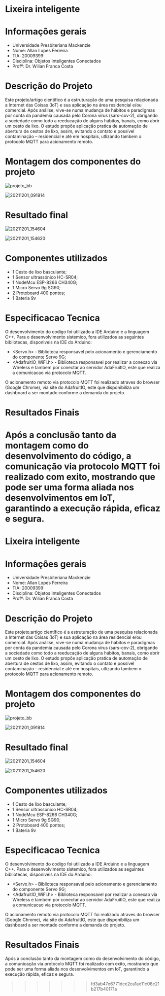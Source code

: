 # Lixeira inteligente

# Informações gerais
* Universidade Presbiteriana Mackenzie 
* Nome: Allan Lopes Ferreira
* TIA: 20009399 
* Disciplina: Objetos Inteligentes Conectados 
* Profº: Dr. Wilian Franca Costa 

# Descrição do Projeto
Este projeto/artigo científico é a estruturação de uma pesquisa relacionada a Internet das Coisas (IoT) e sua aplicação na área residencial e/ou comercial. Após análise, vive-se numa mudança de hábitos e paradigmas por conta da pandemia causada pelo Corona vírus (sars-cov-2), obrigando a sociedade como todo a reeducação de alguns hábitos, banais, como abrir um cesto de lixo. O estudo propõe aplicação pratica de automação de abertura de cestos de lixo, assim, evitando o contato e possível contaminação – residencial e até em hospitais, utlizando tambem o protocolo MQTT para acionamento remoto.

# Montagem dos componentes do projeto

![projeto_bb](https://user-images.githubusercontent.com/20358075/144297542-4df04eb3-8611-4e30-a4d4-072ade3d5823.jpg)

![20211201_091814](https://user-images.githubusercontent.com/20358075/144297219-fc7a58e6-421c-4d06-acd7-2e90a7764980.jpg)

# Resultado final
![20211201_154604](https://user-images.githubusercontent.com/20358075/144297308-f61f9072-cd69-4af4-90e5-1301d3276e25.jpg)

![20211201_154620](https://user-images.githubusercontent.com/20358075/144297328-330982b2-1f23-4b68-87c6-938d5ee2d0fb.jpg)


# Componentes utilizados
- 1 Cesto de lixo basculante;
- 1 Sensor ultrassónico HC-SR04;
- 1 NodeMcu ESP-8266 CH340G;
- 1 Micro Servo 9g SG90;
- 2 Protoboard 400 pontos;
- 1 Bateria 9v

# Especificacao Tecnica
O desenvolvimento do codigo foi utilizado a IDE Arduino e a linguagem C++. Para o desenvolvimento sistemico, fora utilizados as seguintes bibliotecas, disponiveis na IDE do Arduino:
* <Servo.h> - Biblioteca responsavel pelo acionamento e gerenciamento do componente Servo 9G;
* <AdafruitIO_WiFi.h> - Biblioteca responsavel por realizar a conexao via Wireless e tambem por conectar ao servidor AdaFruitIO, este que realiza a comunicacao via protocolo MQTT.

O acionamento remoto via protocolo MQTT foi realizado atraves do browser (Google Chrome), via site do AdafruitIO, este que disponibiliza um dashboard a ser montado conforme a demanda do projeto.

# Resultados Finais 

Após a conclusão tanto da montagem como do desenvolvimento do código, a comunicação via protocolo MQTT foi realizado com exito, mostrando que pode ser uma forma aliada nos desenvolvimentos em IoT, garantindo a execução rápida, eficaz e segura. 
=======
# Lixeira inteligente

# Informações gerais
* Universidade Presbiteriana Mackenzie 
* Nome: Allan Lopes Ferreira
* TIA: 20009399 
* Disciplina: Objetos Inteligentes Conectados 
* Profº: Dr. Wilian Franca Costa 

# Descrição do Projeto
Este projeto;artigo científico é a estruturação de uma pesquisa relacionada a Internet das Coisas (IoT) e sua aplicação na área residencial e/ou comercial. Após análise, vive-se numa mudança de hábitos e paradigmas por conta da pandemia causada pelo Corona vírus (sars-cov-2), obrigando a sociedade como todo a reeducação de alguns hábitos, banais, como abrir um cesto de lixo. O estudo propõe aplicação pratica de automação de abertura de cestos de lixo, assim, evitando o contato e possível contaminação – residencial e até em hospitais, utlizando tambem o protocolo MQTT para acionamento remoto.

# Montagem dos componentes do projeto

![projeto_bb](https://user-images.githubusercontent.com/20358075/144297542-4df04eb3-8611-4e30-a4d4-072ade3d5823.jpg)

![20211201_091814](https://user-images.githubusercontent.com/20358075/144297219-fc7a58e6-421c-4d06-acd7-2e90a7764980.jpg)

# Resultado final
![20211201_154604](https://user-images.githubusercontent.com/20358075/144297308-f61f9072-cd69-4af4-90e5-1301d3276e25.jpg)

![20211201_154620](https://user-images.githubusercontent.com/20358075/144297328-330982b2-1f23-4b68-87c6-938d5ee2d0fb.jpg)


# Componentes utilizados
- 1 Cesto de lixo basculante;
- 1 Sensor ultrassónico HC-SR04;
- 1 NodeMcu ESP-8266 CH340G;
- 1 Micro Servo 9g SG90;
- 2 Protoboard 400 pontos;
- 1 Bateria 9v

# Especificacao Tecnica
O desenvolvimento do codigo foi utilizado a IDE Arduino e a linguagem C++. Para o desenvolvimento sistemico, fora utilizados as seguintes bibliotecas, disponiveis na IDE do Arduino:
* <Servo.h> - Biblioteca responsavel pelo acionamento e gerenciamento do componente Servo 9G;
* <AdafruitIO_WiFi.h> - Biblioteca responsavel por realizar a conexao via Wireless e tambem por conectar ao servidor AdaFruitIO, este que realiza a comunicacao via protocolo MQTT.

O acionamento remoto via protocolo MQTT foi realizado atraves do browser (Google Chrome), via site do AdafruitIO, este que disponibiliza um dashboard a ser montado conforme a demanda do projeto.

# Resultados Finais 

Após a conclusão tanto da montagem como do desenvolvimento do código, a comunicação via protocolo MQTT foi realizado com exito, mostrando que pode ser uma forma aliada nos desenvolvimentos em IoT, garantindo a execução rápida, eficaz e segura. 
>>>>>>> fd3ab47e6771dce2ca1ae11c08c21b217b40171a
